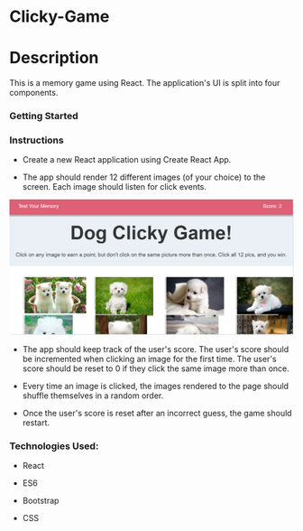 # Clicky-Game

<h1>Description</h1>

This is a memory game using React. The application's UI is split into four components.

<h3>Getting Started</h3>



<h3>Instructions</h3>

- Create a new React application using Create React App.

- The app should render 12 different images (of your choice) to the screen. Each image should listen for click events.

![image](./images/Capture.PNG)

- The app should keep track of the user's score. The user's score should be incremented when clicking an image for the first time. The user's score should be reset to 0 if they click the same image more than once.

- Every time an image is clicked, the images rendered to the page should shuffle themselves in a random order.

- Once the user's score is reset after an incorrect guess, the game should restart.

<h3>Technologies Used:</h3>

- React

- ES6

- Bootstrap

- CSS